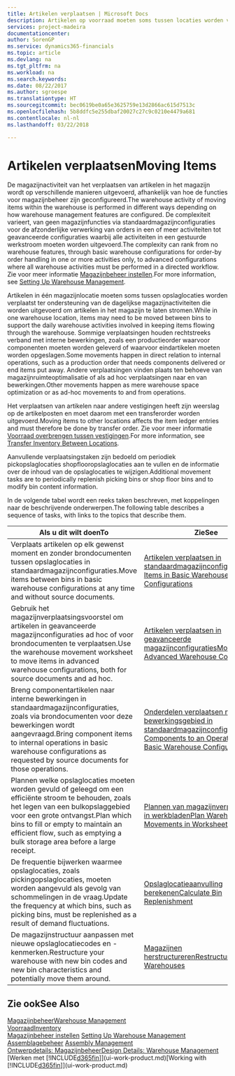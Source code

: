 ```yaml
---
title: Artikelen verplaatsen | Microsoft Docs
description: Artikelen op voorraad moeten soms tussen locaties worden verplaatst ter ondersteuning van de dagelijkse magazijnactiviteiten die worden uitgevoerd om artikelen in het magazijn te laten stromen. Sommige verplaatsingen houden rechtstreeks verband met interne bewerkingen, zoals een productieorder waarvoor componenten moeten worden geleverd of waarvoor eindartikelen moeten worden opgeslagen. Andere verplaatsingen vinden plaats ten behoeve van magazijnruimte-optimalisatie of als ad hoc verplaatsingen naar en van bewerkingen.
services: project-madeira
documentationcenter: 
author: SorenGP
ms.service: dynamics365-financials
ms.topic: article
ms.devlang: na
ms.tgt_pltfrm: na
ms.workload: na
ms.search.keywords: 
ms.date: 08/22/2017
ms.author: sgroespe
ms.translationtype: HT
ms.sourcegitcommit: bec0619be0a65e3625759e13d2866ac615d7513c
ms.openlocfilehash: 5b8ddfc5e255dbaf20027c27c9c0210e4479a681
ms.contentlocale: nl-nl
ms.lasthandoff: 03/22/2018

---
```

# <a name="moving-items"></a><span data-ttu-id="9cfb5-105">Artikelen verplaatsen</span><span class="sxs-lookup"><span data-stu-id="9cfb5-105">Moving Items</span></span>
<span data-ttu-id="9cfb5-106">De magazijnactiviteit van het verplaatsen van artikelen in het magazijn wordt op verschillende manieren uitgevoerd, afhankelijk van hoe de functies voor magazijnbeheer zijn geconfigureerd.</span><span class="sxs-lookup"><span data-stu-id="9cfb5-106">The warehouse activity of moving items within the warehouse is performed in different ways depending on how warehouse management features are configured.</span></span> <span data-ttu-id="9cfb5-107">De complexiteit varieert, van geen magazijnfuncties via standaardmagazijnconfiguraties voor de afzonderlijke verwerking van orders in een of meer activiteiten tot geavanceerde configuraties waarbij alle activiteiten in een gestuurde werkstroom moeten worden uitgevoerd.</span><span class="sxs-lookup"><span data-stu-id="9cfb5-107">The complexity can rank from no warehouse features, through basic warehouse configurations for order-by order handling in one or more activities only, to advanced configurations where all warehouse activities must be performed in a directed workflow.</span></span> <span data-ttu-id="9cfb5-108">Zie voor meer informatie [Magazijnbeheer instellen](warehouse-setup-warehouse.md).</span><span class="sxs-lookup"><span data-stu-id="9cfb5-108">For more information, see [Setting Up Warehouse Management](warehouse-setup-warehouse.md).</span></span>

<span data-ttu-id="9cfb5-109">Artikelen in één magazijnlocatie moeten soms tussen opslaglocaties worden verplaatst ter ondersteuning van de dagelijkse magazijnactiviteiten die worden uitgevoerd om artikelen in het magazijn te laten stromen.</span><span class="sxs-lookup"><span data-stu-id="9cfb5-109">While in one warehouse location, items may need to be moved between bins to support the daily warehouse activities involved in keeping items flowing through the warehouse.</span></span> <span data-ttu-id="9cfb5-110">Sommige verplaatsingen houden rechtstreeks verband met interne bewerkingen, zoals een productieorder waarvoor componenten moeten worden geleverd of waarvoor eindartikelen moeten worden opgeslagen.</span><span class="sxs-lookup"><span data-stu-id="9cfb5-110">Some movements happen in direct relation to internal operations, such as a production order that needs components delivered or end items put away.</span></span> <span data-ttu-id="9cfb5-111">Andere verplaatsingen vinden plaats ten behoeve van magazijnruimteoptimalisatie of als ad hoc verplaatsingen naar en van bewerkingen.</span><span class="sxs-lookup"><span data-stu-id="9cfb5-111">Other movements happen as mere warehouse space optimization or as ad-hoc movements to and from operations.</span></span>

<span data-ttu-id="9cfb5-112">Het verplaatsen van artikelen naar andere vestigingen heeft zijn weerslag op de artikelposten en moet daarom met een transferorder worden uitgevoerd.</span><span class="sxs-lookup"><span data-stu-id="9cfb5-112">Moving items to other locations affects the item ledger entries and must therefore be done by transfer order.</span></span> <span data-ttu-id="9cfb5-113">Zie voor meer informatie [Voorraad overbrengen tussen vestigingen](inventory-how-transfer-between-locations.md).</span><span class="sxs-lookup"><span data-stu-id="9cfb5-113">For more information, see [Transfer Inventory Between Locations](inventory-how-transfer-between-locations.md).</span></span>  

<span data-ttu-id="9cfb5-114">Aanvullende verplaatsingstaken zijn bedoeld om periodiek pickopslaglocaties shopflooropslaglocaties aan te vullen en de informatie over de inhoud van de opslaglocaties te wijzigen.</span><span class="sxs-lookup"><span data-stu-id="9cfb5-114">Additional movement tasks are to periodically replenish picking bins or shop floor bins and to modify bin content information.</span></span>  

 <span data-ttu-id="9cfb5-115">In de volgende tabel wordt een reeks taken beschreven, met koppelingen naar de beschrijvende onderwerpen.</span><span class="sxs-lookup"><span data-stu-id="9cfb5-115">The following table describes a sequence of tasks, with links to the topics that describe them.</span></span>   

|<span data-ttu-id="9cfb5-116">**Als u dit wilt doen**</span><span class="sxs-lookup"><span data-stu-id="9cfb5-116">**To**</span></span>|<span data-ttu-id="9cfb5-117">**Zie**</span><span class="sxs-lookup"><span data-stu-id="9cfb5-117">**See**</span></span>|  
|------------|-------------|  
|<span data-ttu-id="9cfb5-118">Verplaats artikelen op elk gewenst moment en zonder brondocumenten tussen opslaglocaties in standaardmagazijnconfiguraties.</span><span class="sxs-lookup"><span data-stu-id="9cfb5-118">Move items between bins in basic warehouse configurations at any time and without source documents.</span></span>|[<span data-ttu-id="9cfb5-119">Artikelen verplaatsen in standaardmagazijnconfiguraties</span><span class="sxs-lookup"><span data-stu-id="9cfb5-119">Move Items in Basic Warehouse Configurations</span></span>](warehouse-how-to-move-items-ad-hoc-in-basic-warehousing.md)|
|<span data-ttu-id="9cfb5-120">Gebruik het magazijnverplaatsingsvoorstel om artikelen in geavanceerde magazijnconfiguraties ad hoc of voor brondocumenten te verplaatsen.</span><span class="sxs-lookup"><span data-stu-id="9cfb5-120">Use the warehouse movement worksheet to move items in advanced warehouse configurations, both for source documents and ad hoc.</span></span>|[<span data-ttu-id="9cfb5-121">Artikelen verplaatsen in geavanceerde magazijnconfiguraties</span><span class="sxs-lookup"><span data-stu-id="9cfb5-121">Move Items in Advanced Warehouse Configurations</span></span>](warehouse-how-to-move-items-in-advanced-warehousing.md)|  
|<span data-ttu-id="9cfb5-122">Breng componentartikelen naar interne bewerkingen in standaardmagazijnconfiguraties, zoals via brondocumenten voor deze bewerkingen wordt aangevraagd.</span><span class="sxs-lookup"><span data-stu-id="9cfb5-122">Bring component items to internal operations in basic warehouse configurations as requested by source documents for those operations.</span></span>|[<span data-ttu-id="9cfb5-123">Onderdelen verplaatsen naar een bewerkingsgebied in standaardmagazijnconfiguraties</span><span class="sxs-lookup"><span data-stu-id="9cfb5-123">Move Components to an Operation Area in Basic Warehouse Configurations</span></span>](warehouse-how-to-move-components-to-an-operation-area-in-basic-warehousing.md)|
|<span data-ttu-id="9cfb5-124">Plannen welke opslaglocaties moeten worden gevuld of geleegd om een efficiënte stroom te behouden, zoals het legen van een bulkopslaggebied voor een grote ontvangst.</span><span class="sxs-lookup"><span data-stu-id="9cfb5-124">Plan which bins to fill or empty to maintain an efficient flow, such as emptying a bulk storage area before a large receipt.</span></span>|[<span data-ttu-id="9cfb5-125">Plannen van magazijnverplaatsingen in werkbladen</span><span class="sxs-lookup"><span data-stu-id="9cfb5-125">Plan Warehouse Movements in Worksheets</span></span>](warehouse-how-to-plan-warehouse-movements-in-worksheets.md)|
|<span data-ttu-id="9cfb5-126">De frequentie bijwerken waarmee opslaglocaties, zoals pickingopslaglocaties, moeten worden aangevuld als gevolg van schommelingen in de vraag.</span><span class="sxs-lookup"><span data-stu-id="9cfb5-126">Update the frequency at which bins, such as picking bins, must be replenished as a result of demand fluctuations.</span></span>|[<span data-ttu-id="9cfb5-127">Opslaglocatieaanvulling berekenen</span><span class="sxs-lookup"><span data-stu-id="9cfb5-127">Calculate Bin Replenishment</span></span>](warehouse-how-to-calculate-bin-replenishment.md)|
|<span data-ttu-id="9cfb5-128">De magazijnstructuur aanpassen met nieuwe opslaglocatiecodes en -kenmerken.</span><span class="sxs-lookup"><span data-stu-id="9cfb5-128">Restructure your warehouse with new bin codes and new bin characteristics and potentially move them around.</span></span>|[<span data-ttu-id="9cfb5-129">Magazijnen herstructureren</span><span class="sxs-lookup"><span data-stu-id="9cfb5-129">Restructure Warehouses</span></span>](warehouse-how-to-restructure-warehouses.md)|  

## <a name="see-also"></a><span data-ttu-id="9cfb5-130">Zie ook</span><span class="sxs-lookup"><span data-stu-id="9cfb5-130">See Also</span></span>  
[<span data-ttu-id="9cfb5-131">Magazijnbeheer</span><span class="sxs-lookup"><span data-stu-id="9cfb5-131">Warehouse Management</span></span>](warehouse-manage-warehouse.md)  
[<span data-ttu-id="9cfb5-132">Voorraad</span><span class="sxs-lookup"><span data-stu-id="9cfb5-132">Inventory</span></span>](inventory-manage-inventory.md)  
<span data-ttu-id="9cfb5-133">[Magazijnbeheer instellen](warehouse-setup-warehouse.md)   </span><span class="sxs-lookup"><span data-stu-id="9cfb5-133">[Setting Up Warehouse Management](warehouse-setup-warehouse.md)   </span></span>  
<span data-ttu-id="9cfb5-134">[Assemblagebeheer](assembly-assemble-items.md)  </span><span class="sxs-lookup"><span data-stu-id="9cfb5-134">[Assembly Management](assembly-assemble-items.md)  </span></span>  
[<span data-ttu-id="9cfb5-135">Ontwerpdetails: Magazijnbeheer</span><span class="sxs-lookup"><span data-stu-id="9cfb5-135">Design Details: Warehouse Management</span></span>](design-details-warehouse-management.md)  
<span data-ttu-id="9cfb5-136">[Werken met [!INCLUDE[d365fin](includes/d365fin_md.md)]](ui-work-product.md)</span><span class="sxs-lookup"><span data-stu-id="9cfb5-136">[Working with [!INCLUDE[d365fin](includes/d365fin_md.md)]](ui-work-product.md)</span></span>


